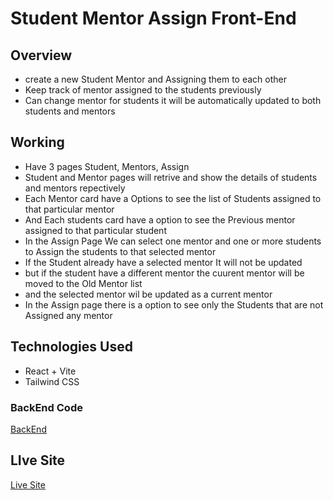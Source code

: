 # Student Mentor Assign Front-End
## Overview
- create a new Student Mentor and Assigning them to each other
- Keep track of mentor assigned to the students previously 
- Can change mentor for students it will be automatically updated to both students and mentors

## Working
- Have 3 pages Student, Mentors, Assign
- Student and Mentor pages will retrive and show the details of students and mentors repectively
- Each Mentor card have a Options to see the list of Students assigned to that particular mentor
- And Each students card have a option to see the Previous mentor assigned to that particular student
- In the Assign Page We can select one mentor and one or more students to Assign the students to that selected mentor
- If the Student already have a selected mentor It will not be updated
- but if the student have a different mentor the cuurent mentor will be moved to the Old Mentor list
- and the selected mentor wil be updated as a current mentor
- In the Assign page there is a option to see only the Students that are not Assigned any mentor

## Technologies Used
- React + Vite
- Tailwind CSS

### BackEnd Code
[BackEnd](https://github.com/Praveen8161/student-mentor-assign.git)
## LIve Site
[Live Site](https://spontaneous-pony-3ce76f.netlify.app/)
